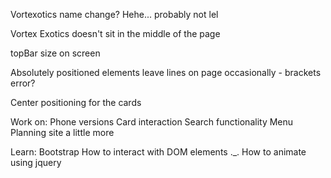 Vortexotics name change? Hehe... probably not lel

Vortex Exotics doesn't sit in the middle of the page

topBar size on screen

Absolutely positioned elements leave lines on page occasionally - brackets error?

Center positioning for the cards

Work on:
Phone versions
Card interaction
Search functionality
Menu
Planning site a little more

Learn:
Bootstrap
How to interact with DOM elements ._.
How to animate using jquery